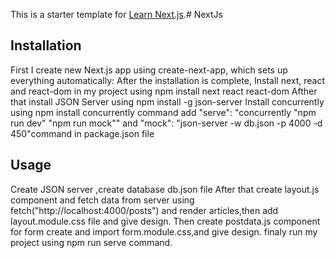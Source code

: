 This is a starter template for [Learn Next.js](https://nextjs.org/learn).# NextJs
## Installation
First I create new Next.js app using create-next-app, which sets up everything automatically:
After the installation is complete, Install next, react and react-dom in my project using npm install next react react-dom
Afther that install  JSON Server using npm install -g json-server
Install concurrently using npm install concurrently command
add "serve": "concurrently \"npm run dev\" \"npm run mock\"" and "mock": "json-server -w db.json -p 4000 -d 450"command in package.json file
## Usage
Create JSON server ,create database db.json file
After that create layout.js component and fetch data from server using fetch("http://localhost:4000/posts") and render articles,then add layout.module.css file and give design.
Then create postdata.js component for form create and import form.module.css,and give design.
finaly run my project using npm run serve command.
